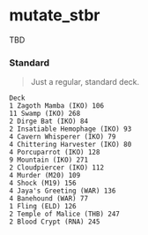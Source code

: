 # mutate_stbr
TBD

### Standard
> Just a regular, standard deck.
```
Deck
1 Zagoth Mamba (IKO) 106
11 Swamp (IKO) 268
2 Dirge Bat (IKO) 84
2 Insatiable Hemophage (IKO) 93
4 Cavern Whisperer (IKO) 79
4 Chittering Harvester (IKO) 80
4 Porcuparrot (IKO) 128
9 Mountain (IKO) 271
2 Cloudpiercer (IKO) 112
4 Murder (M20) 109
4 Shock (M19) 156
4 Jaya's Greeting (WAR) 136
4 Banehound (WAR) 77
1 Fling (ELD) 126
2 Temple of Malice (THB) 247
2 Blood Crypt (RNA) 245

```